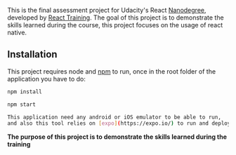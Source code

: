 This is the final assessment project for Udacity's React [Nanodegree](https://www.udacity.com/course/react-nanodegree--nd019), developed by [React Training](https://reacttraining.com). The goal of this project is to demonstrate the skills learned during the course, this project focuses on the usage of react native.

## Installation

This project requires node and [npm](https://www.npmjs.com/) to run, once in the root folder of the application you have to do:

```sh
npm install
```

```sh
npm start
```
```sh
This application need any android or iOS emulator to be able to run,
and also this tool relies on [expo](https://expo.io/) to run and deploy.

```

**The purpose of this project is to demonstrate the skills learned during the training**
